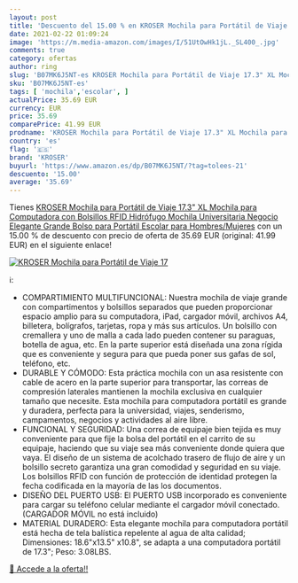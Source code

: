 ```yaml
---
layout: post
title: 'Descuento del 15.00 % en KROSER Mochila para Portátil de Viaje 17'
date: 2021-02-22 01:09:24
image: 'https://m.media-amazon.com/images/I/51UtOwHk1jL._SL400_.jpg'
comments: true
category: ofertas
author: ring
slug: 'B07MK6J5NT-es KROSER Mochila para Portátil de Viaje 17.3" XL Mochila...'
sku: 'B07MK6J5NT-es'
tags: [ 'mochila','escolar', ]
actualPrice: 35.69 EUR
currency: EUR
price: 35.69
comparePrice: 41.99 EUR
prodname: 'KROSER Mochila para Portátil de Viaje 17.3" XL Mochila para Computadora con Bolsillos RFID Hidrófugo Mochila Universitaria Negocio Elegante Grande Bolso para Portátil Escolar para Hombres/Mujeres'
country: 'es'
flag: '🇪🇸'
brand: 'KROSER'
buyurl: 'https://www.amazon.es/dp/B07MK6J5NT/?tag=tolees-21'
descuento: '15.00'
average: '35.69'
---
```


Tienes [KROSER Mochila para Portátil de Viaje 17.3" XL Mochila para Computadora con Bolsillos RFID Hidrófugo Mochila Universitaria Negocio Elegante Grande Bolso para Portátil Escolar para Hombres/Mujeres](https://www.amazon.es/dp/B07MK6J5NT/?tag=tolees-21) con un 15.00 % de descuento con precio de oferta de 35.69 EUR (original: 41.99 EUR) en el siguiente enlace!

[![KROSER Mochila para Portátil de Viaje 17](https://m.media-amazon.com/images/I/51UtOwHk1jL._SL400_.jpg)](https://www.amazon.es/dp/B07MK6J5NT/?tag=tolees-21)

ℹ️:

- COMPARTIMIENTO MULTIFUNCIONAL: Nuestra mochila de viaje grande con compartimentos y bolsillos separados que pueden proporcionar espacio amplio para su computadora, iPad, cargador móvil, archivos A4, billetera, bolígrafos, tarjetas, ropa y más sus artículos. Un bolsillo con cremallera y uno de malla a cada lado pueden contener su paraguas, botella de agua, etc. En la parte superior está diseñada una zona rígida que es conveniente y segura para que pueda poner sus gafas de sol, teléfono, etc.
- DURABLE Y CÓMODO: Esta práctica mochila con un asa resistente con cable de acero en la parte superior para transportar, las correas de compresión laterales mantienen la mochila exclusiva en cualquier tamaño que necesite. Esta mochila para computadora portátil es grande y duradera, perfecta para la universidad, viajes, senderismo, campamentos, negocios y actividades al aire libre.
- FUNCIONAL Y SEGURIDAD: Una correa de equipaje bien tejida es muy conveniente para que fije la bolsa del portátil en el carrito de su equipaje, haciendo que su viaje sea más conveniente donde quiera que vaya. El diseño de un sistema de acolchado trasero de flujo de aire y un bolsillo secreto garantiza una gran comodidad y seguridad en su viaje. Los bolsillos RFID con función de protección de identidad protegen la fecha codificada en la mayoría de las los documentos.
- DISEÑO DEL PUERTO USB: El PUERTO USB incorporado es conveniente para cargar su teléfono celular mediante el cargador móvil conectado. (CARGADOR MÓVIL no está incluido)
- MATERIAL DURADERO: Esta elegante mochila para computadora portátil está hecha de tela balística repelente al agua de alta calidad; Dimensiones: 18.6"x13.5" x10.8", se adapta a una computadora portátil de 17.3"; Peso: 3.08LBS.

[🛒 Accede a la oferta!!](https://www.amazon.es/dp/B07MK6J5NT/?tag=tolees-21)
